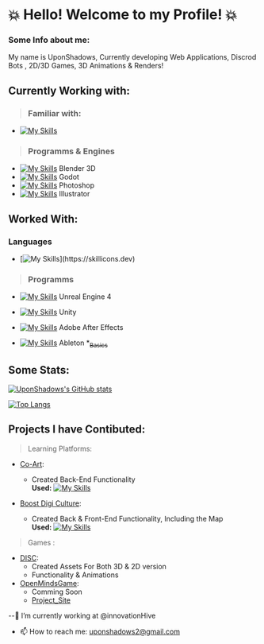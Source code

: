 # :collision: Hello! Welcome to my Profile! :collision:

### Some Info about me:
My name is UponShadows, Currently developing Web Applications, Discrod Bots , 2D/3D Games, 3D Animations & Renders!
## Currently Working with:
> ### Familiar with:
+ [![My Skills](https://skillicons.dev/icons?i=python,django,js,css,scss,bootstrap,gdscript,git,github)](https://skillicons.dev)

> ### Programms & Engines
+ [![My Skills](https://skillicons.dev/icons?i=blender)](https://skillicons.dev) Blender 3D
+ [![My Skills](https://skillicons.dev/icons?i=godot)](https://skillicons.dev) Godot
+ [![My Skills](https://skillicons.dev/icons?i=photoshop)](https://skillicons.dev) Photoshop
+ [![My Skills](https://skillicons.dev/icons?i=ai)](https://skillicons.dev) Illustrator

## Worked With:

### Languages
+ [![My Skills](https://skillicons.dev/icons?i=cs,)](https://skillicons.dev)

> ### Programms
+ [![My Skills](https://skillicons.dev/icons?i=unreal)](https://skillicons.dev) Unreal Engine 4
+ [![My Skills](https://skillicons.dev/icons?i=unity)](https://skillicons.dev) Unity
+ [![My Skills](https://skillicons.dev/icons?i=ae)](https://skillicons.dev) Adobe After Effects

+ [![My Skills](https://skillicons.dev/icons?i=ableton)](https://skillicons.dev) Ableton *<sub>~~Basics~~</sub> 


## Some Stats: 
[![UponShadows's GitHub stats](https://github-readme-stats.vercel.app/api?username=UponShadows&hide=stars&count_private=true&theme=radical&border_color=b949e6&text_color=5adba3)](https://github.com/anuraghazra/github-readme-stats)

[![Top Langs](https://github-readme-stats.vercel.app/api/top-langs/?username=UponShadows&layout=compact&count_private=true&border_color=b949e6&theme=radical&card_width=400&text_color=5adba3)](https://github.com/UponShadows)

## Projects I have Contibuted:

> Learning Platforms:
+ [Co-Art](https://co-art-hub.eu/):
    + Created Back-End Functionality <br>
     **Used:** [![My Skills](https://skillicons.dev/icons?i=django,js,scss,bootstrap)](https://skillicons.dev) 

+ [Boost Digi Culture](https://boostdigiculture-learning.eu/):
    + Created Back & Front-End Functionality, Including the Map <br>
     **Used:** [![My Skills](https://skillicons.dev/icons?i=django,js,scss,bootstrap)](https://skillicons.dev) 

> Games : 
+ [DISC](https://disc-game.eu):
    + Created Assets For Both 3D & 2D version
    + Functionality & Animations
+ [OpenMindsGame](https://#): 
    - Comming Soon
    - [Project_Site](https://openminds-project.eu/)

<!--
**UponShadows/UponShadows** is a ✨ _special_ ✨ repository because its `README.md` (this file) appears on your GitHub profile.

Here are some ideas to get you started:

-->

--🔭 I’m currently working at @innovationHive
- 📫 How to reach me: uponshadows2@gmail.com
<!--
- 🌱 I’m currently learning ...
- 👯 I’m looking to collaborate on ...
- 🤔 I’m looking for help with ...
- 💬 Ask me about ...
- 😄 Pronouns: ...
- ⚡ Fun fact: ...
-->
